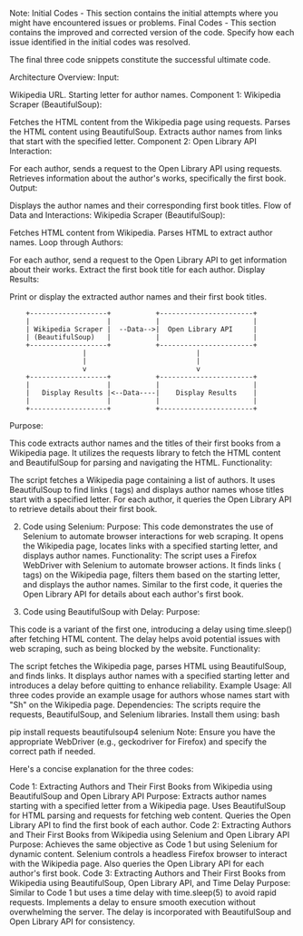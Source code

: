 
Note:  Initial Codes - This section contains the initial attempts where you might have encountered issues or problems. 
Final Codes - This section contains the improved and corrected version of the code. Specify how each issue identified in the initial codes was resolved.

The final three code snippets constitute the successful ultimate code. 

Architecture Overview:
Input:

Wikipedia URL.
Starting letter for author names.
Component 1: Wikipedia Scraper (BeautifulSoup):

Fetches the HTML content from the Wikipedia page using requests.
Parses the HTML content using BeautifulSoup.
Extracts author names from links that start with the specified letter.
Component 2: Open Library API Interaction:

For each author, sends a request to the Open Library API using requests.
Retrieves information about the author's works, specifically the first book.
Output:

Displays the author names and their corresponding first book titles.
Flow of Data and Interactions:
Wikipedia Scraper (BeautifulSoup):

Fetches HTML content from Wikipedia.
Parses HTML to extract author names.
Loop through Authors:

For each author, send a request to the Open Library API to get information about their works.
Extract the first book title for each author.
Display Results:

Print or display the extracted author names and their first book titles.




        +-------------------+           +-----------------------+
        |                   |           |                       |
        | Wikipedia Scraper |  --Data-->|  Open Library API     |
        | (BeautifulSoup)   |           |                       |
        +-------------------+           +-----------------------+
                      |                           |
                      |                           |
                      v                           v
        +-------------------+           +-----------------------+
        |                   |           |                       |
        |   Display Results |<--Data----|    Display Results    |
        |                   |           |                       |
        +-------------------+           +-----------------------+



Purpose:

This code extracts author names and the titles of their first books from a Wikipedia page.
It utilizes the requests library to fetch the HTML content and BeautifulSoup for parsing and navigating the HTML.
Functionality:

The script fetches a Wikipedia page containing a list of authors.
It uses BeautifulSoup to find links (<a> tags) and displays author names whose titles start with a specified letter.
For each author, it queries the Open Library API to retrieve details about their first book.

2. Code using Selenium:
Purpose:
This code demonstrates the use of Selenium to automate browser interactions for web scraping.
It opens the Wikipedia page, locates links with a specified starting letter, and displays author names.
Functionality:
The script uses a Firefox WebDriver with Selenium to automate browser actions.
It finds links (<a> tags) on the Wikipedia page, filters them based on the starting letter, and displays the author names.
Similar to the first code, it queries the Open Library API for details about each author's first book.

4. Code using BeautifulSoup with Delay:
Purpose:

This code is a variant of the first one, introducing a delay using time.sleep() after fetching HTML content.
The delay helps avoid potential issues with web scraping, such as being blocked by the website.
Functionality:

The script fetches the Wikipedia page, parses HTML using BeautifulSoup, and finds links.
It displays author names with a specified starting letter and introduces a delay before quitting to enhance reliability.
Example Usage:
All three codes provide an example usage for authors whose names start with "Sh" on the Wikipedia page.
Dependencies:
The scripts require the requests, BeautifulSoup, and Selenium libraries. Install them using:
bash

pip install requests beautifulsoup4 selenium
Note:
Ensure you have the appropriate WebDriver (e.g., geckodriver for Firefox) and specify the correct path if needed.




Here's a concise explanation for the three codes:

Code 1: Extracting Authors and Their First Books from Wikipedia using BeautifulSoup and Open Library API
Purpose:
Extracts author names starting with a specified letter from a Wikipedia page.
Uses BeautifulSoup for HTML parsing and requests for fetching web content.
Queries the Open Library API to find the first book of each author.
Code 2: Extracting Authors and Their First Books from Wikipedia using Selenium and Open Library API
Purpose:
Achieves the same objective as Code 1 but using Selenium for dynamic content.
Selenium controls a headless Firefox browser to interact with the Wikipedia page.
Also queries the Open Library API for each author's first book.
Code 3: Extracting Authors and Their First Books from Wikipedia using BeautifulSoup, Open Library API, and Time Delay
Purpose:
Similar to Code 1 but uses a time delay with time.sleep(5) to avoid rapid requests.
Implements a delay to ensure smooth execution without overwhelming the server.
The delay is incorporated with BeautifulSoup and Open Library API for consistency.


